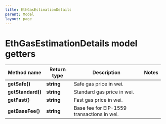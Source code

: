 ```yaml
---
title: EthGasEstimationDetails
parent: Model
layout: page
---
```


# EthGasEstimationDetails model getters

Method name | Return type | Description | Notes
------------ | ------------- | ------------- | -------------
**getSafe()** | **string** | Safe gas price in wei. |
**getStandard()** | **string** | Standard gas price in wei. |
**getFast()** | **string** | Fast gas price in wei. |
**getBaseFee()** | **string** | Base fee for EIP-1559 transactions in wei. |

